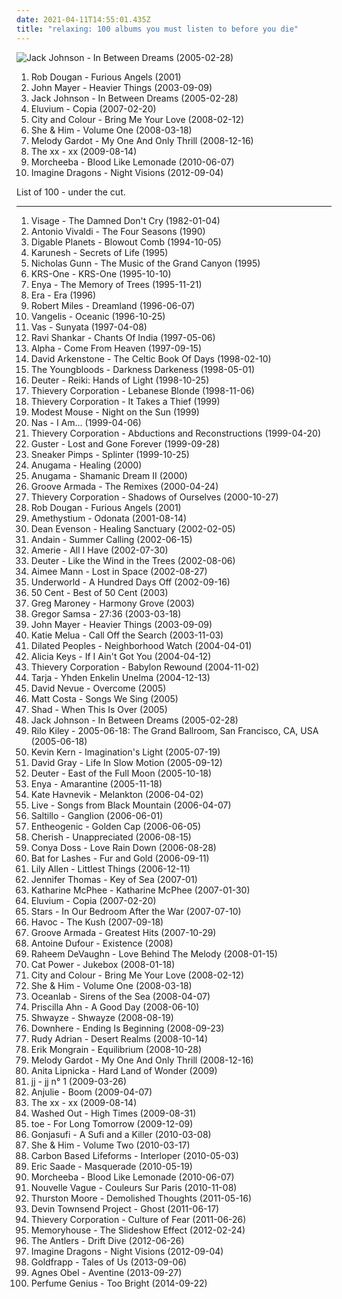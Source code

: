 ```yaml
---
date: 2021-04-11T14:55:01.435Z
title: "relaxing: 100 albums you must listen to before you die"
---
```

![Jack Johnson - In Between Dreams (2005-02-28)](http://coverartarchive.org/release/8803a42d-59ca-4eee-83ba-61fae63856f5/6148270094-500.jpg "Jack Johnson - In Between Dreams (2005-02-28)")
<ol class="albums">
<li data-cover="https://img.discogs.com/isniMsRL2XRq3oPsM1fVA2xo7Vk=/fit-in/600x601/filters:strip_icc():format(jpeg):mode_rgb():quality(90)/discogs-images/R-65770-1454768663-3762.jpeg.jpg" data-tags="electronic, trip-hop" role="button">Rob Dougan - Furious Angels (2001)</li>
<li data-cover="http://coverartarchive.org/release/de5686c7-a301-476e-b4df-61f67f83824b/6621900880-500.jpg" data-tags="john mayer, rock" role="button">John Mayer - Heavier Things (2003-09-09)</li>
<li data-cover="http://coverartarchive.org/release/8803a42d-59ca-4eee-83ba-61fae63856f5/6148270094-500.jpg" data-tags="acoustic" role="button">Jack Johnson - In Between Dreams (2005-02-28)</li>
<li data-cover="http://coverartarchive.org/release/9e0b9b07-1ac0-44d8-96a4-1b22f77b4941/15895781349-500.jpg" data-tags="ambient" role="button">Eluvium - Copia (2007-02-20)</li>
<li data-cover="https://img.discogs.com/0eNuyw42eAvnSlmXyPh0zDCY9u8=/fit-in/600x600/filters:strip_icc():format(jpeg):mode_rgb():quality(90)/discogs-images/R-1627767-1233103685.jpeg.jpg" data-tags="acoustic" role="button">City and Colour - Bring Me Your Love (2008-02-12)</li>
<li data-cover="http://coverartarchive.org/release/ee79e860-68e7-46ad-bebb-8a003a1dc7a4/4804280407-500.jpg" data-tags="indie" role="button">She & Him - Volume One (2008-03-18)</li>
<li data-cover="https://via.placeholder.com/450" data-tags="jazz" role="button">Melody Gardot - My One And Only Thrill (2008-12-16)</li>
<li data-cover="http://coverartarchive.org/release/2d9f9aac-1884-3939-a3b7-01437151e495/7167631451-500.jpg" data-tags="indie" role="button">The xx - xx (2009-08-14)</li>
<li data-cover="http://coverartarchive.org/release/0d8974fc-80e2-45b0-8060-f415f5bdb75e/3765476518-500.jpg" data-tags="chillout" role="button">Morcheeba - Blood Like Lemonade (2010-06-07)</li>
<li data-cover="http://coverartarchive.org/release/e7bf831c-fff2-4758-a026-4432fd957bd3/6796107819-500.jpg" data-tags="indie rock, alternative, alternative rock" role="button">Imagine Dragons - Night Visions (2012-09-04)</li>
</ol>
List of 100 - under the cut.
<!-- more -->

_________________

<ol class="albums">
<li data-cover="http://coverartarchive.org/release/c354b401-7722-4297-a26b-0822953fa829/14592166258-500.jpg" data-tags="new wave" role="button">
Visage - The Damned Don't Cry (1982-01-04)
</li>
<li data-cover="http://coverartarchive.org/release/55555fce-af44-4e93-a170-7554ed1e932d/4879800403-500.jpg" data-tags="classical" role="button">
Antonio Vivaldi - The Four Seasons (1990)
</li>
<li data-cover="http://coverartarchive.org/release/acdf71be-2eae-4031-a893-c286dc2a669d/4411318082-500.jpg" data-tags="jazz hop, hip hop" role="button">
Digable Planets - Blowout Comb (1994-10-05)
</li>
<li data-cover="https://via.placeholder.com/450" data-tags="new age" role="button">
Karunesh - Secrets of Life (1995)
</li>
<li data-cover="http://coverartarchive.org/release/645c5d80-c673-4f92-91c0-f7b03f5c22fe/4485701379-500.jpg" data-tags="instrumental, relax, flute, relaxing, labels - real music" role="button">
Nicholas Gunn - The Music of the Grand Canyon (1995)
</li>
<li data-cover="http://coverartarchive.org/release/2202896d-35df-41c2-9dfe-957973a3669e/1674613187-500.jpg" data-tags="hip-hop, hiphop classic albums" role="button">
KRS-One - KRS-One (1995-10-10)
</li>
<li data-cover="http://coverartarchive.org/release/c96068a9-9d40-3756-b624-a0a7e94cf0e4/22180420062-500.jpg" data-tags="new age, celtic" role="button">
Enya - The Memory of Trees (1995-11-21)
</li>
<li data-cover="http://coverartarchive.org/release/e6ad5820-ad0a-3a8d-9dc8-5588aa4643d9/9943104925-500.jpg" data-tags="era, new age" role="button">
Era - Era (1996)
</li>
<li data-cover="https://img.discogs.com/P-P_wUOfYu8cm9jWS8XPVzXdryo=/fit-in/600x592/filters:strip_icc():format(jpeg):mode_rgb():quality(90)/discogs-images/R-83507-1457553225-8498.jpeg.jpg" data-tags="trance, dream, robert miles" role="button">
Robert Miles - Dreamland (1996-06-07)
</li>
<li data-cover="http://coverartarchive.org/release/b8711c67-1203-35db-8312-83b772b00307/9734071071-500.jpg" data-tags="electronic" role="button">
Vangelis - Oceanic (1996-10-25)
</li>
<li data-cover="http://coverartarchive.org/release/db18ce9e-4bd5-43b7-869f-35e4e83423ab/3460033404-500.jpg" data-tags="world, ethnic, ethereal" role="button">
Vas - Sunyata (1997-04-08)
</li>
<li data-cover="http://coverartarchive.org/release/bb8c0aca-2571-4cc0-b65b-59b063c4cde8/7588285721-500.jpg" data-tags="india, meditation, sitar" role="button">
Ravi Shankar - Chants Of India (1997-05-06)
</li>
<li data-cover="http://coverartarchive.org/release/a66fb9a6-a459-4e75-90a4-9eb7e33ad88c/14902634422-500.jpg" data-tags="electronic, downtempo" role="button">
Alpha - Come From Heaven (1997-09-15)
</li>
<li data-cover="http://coverartarchive.org/release/a948de2b-b7fb-4826-ad61-53b0dc20d708/15270866152-500.jpg" data-tags="celtic" role="button">
David Arkenstone - The Celtic Book Of Days (1998-02-10)
</li>
<li data-cover="https://via.placeholder.com/450" data-tags="60s" role="button">
The Youngbloods - Darkness Darkeness (1998-05-01)
</li>
<li data-cover="http://coverartarchive.org/release/a56a49c4-2da9-41f1-a719-3d45b796b3e6/15413881867-500.jpg" data-tags="relaxing, reiki" role="button">
Deuter - Reiki: Hands of Light (1998-10-25)
</li>
<li data-cover="http://coverartarchive.org/release/6adfb691-676d-44d2-aac4-96827ce62597/16156254622-500.jpg" data-tags="trip-hop, chill, downbeat, trip hop, relaxing, thievery corporation" role="button">
Thievery Corporation - Lebanese Blonde (1998-11-06)
</li>
<li data-cover="https://img.discogs.com/rN4GNXEsq4lA9sAM3H2fXG-k-e4=/fit-in/600x551/filters:strip_icc():format(jpeg):mode_rgb():quality(90)/discogs-images/R-2503803-1287600332.jpeg.jpg" data-tags="downtempo" role="button">
Thievery Corporation - It Takes a Thief (1999)
</li>
<li data-cover="http://coverartarchive.org/release/d98d60d4-51a6-4647-a92f-195af796599e/24147288966-500.jpg" data-tags="rock, alternative" role="button">
Modest Mouse - Night on the Sun (1999)
</li>
<li data-cover="https://img.discogs.com/sXdA8UWW2AWmINhxTzltQev3Rnw=/fit-in/600x600/filters:strip_icc():format(jpeg):mode_rgb():quality(90)/discogs-images/R-436330-1368066780-6005.jpeg.jpg" data-tags="rap" role="button">
Nas - I Am... (1999-04-06)
</li>
<li data-cover="http://coverartarchive.org/release/4bd15a42-66f1-4e59-9157-d11e288ce5d2/5350079388-500.jpg" data-tags="trip-hop" role="button">
Thievery Corporation - Abductions and Reconstructions (1999-04-20)
</li>
<li data-cover="https://img.discogs.com/nHTpM2iNFe_ieR9WlIT7WYck7WY=/fit-in/600x595/filters:strip_icc():format(jpeg):mode_rgb():quality(90)/discogs-images/R-7860499-1589151037-6233.jpeg.jpg" data-tags="guster" role="button">
Guster - Lost and Gone Forever (1999-09-28)
</li>
<li data-cover="http://coverartarchive.org/release/7888bab9-8d78-4838-bd79-ddff8e6f4f51/5539916130-500.jpg" data-tags="trip-hop" role="button">
Sneaker Pimps - Splinter (1999-10-25)
</li>
<li data-cover="https://img.discogs.com/0f36ac86c54fe502a205affaefeae52f092904f2/images/spacer.gif" data-tags="new age, relaxing, relax" role="button">
Anugama - Healing (2000)
</li>
<li data-cover="https://img.discogs.com/aR_DAnxf1_Q3nsm6cGttuLUqLjI=/fit-in/600x599/filters:strip_icc():format(jpeg):mode_rgb():quality(90)/discogs-images/R-1920300-1561466655-8429.jpeg.jpg" data-tags="new age, relaxing" role="button">
Anugama - Shamanic Dream II (2000)
</li>
<li data-cover="http://coverartarchive.org/release/6d6ec1c9-3608-4349-a075-a3255af004b0/2591314075-500.jpg" data-tags="chillout, electronica, house" role="button">
Groove Armada - The Remixes (2000-04-24)
</li>
<li data-cover="https://img.discogs.com/W9YLJuU4_Y7niQq492J8nW3BUPc=/fit-in/600x538/filters:strip_icc():format(jpeg):mode_rgb():quality(90)/discogs-images/R-3277628-1544687511-9345.png.jpg" data-tags="electronic, trip-hop, downtempo, downbeat, relaxing, thievery corporation, ladytronica" role="button">
Thievery Corporation - Shadows of Ourselves (2000-10-27)
</li>
<li data-cover="https://img.discogs.com/isniMsRL2XRq3oPsM1fVA2xo7Vk=/fit-in/600x601/filters:strip_icc():format(jpeg):mode_rgb():quality(90)/discogs-images/R-65770-1454768663-3762.jpeg.jpg" data-tags="electronic, trip-hop" role="button">
Rob Dougan - Furious Angels (2001)
</li>
<li data-cover="http://coverartarchive.org/release/2a4d245c-f596-4ea5-91ef-0c5761b0f826/2308134752-500.jpg" data-tags="new age, ambient" role="button">
Amethystium - Odonata (2001-08-14)
</li>
<li data-cover="https://via.placeholder.com/450" data-tags="meditation, relaxing, sanctuary, dean evenson, 2012andbeyond, tea house" role="button">
Dean Evenson - Healing Sanctuary (2002-02-05)
</li>
<li data-cover="http://coverartarchive.org/release/8562bbcb-8d19-4c2e-a24b-24a3e50fe0d6/3671487812-500.jpg" data-tags="vocal trance, trance" role="button">
Andain - Summer Calling (2002-06-15)
</li>
<li data-cover="http://coverartarchive.org/release/abb636a3-eb45-4489-a659-c6ec032c0b5a/11201614922-500.jpg" data-tags="rnb" role="button">
Amerie - All I Have (2002-07-30)
</li>
<li data-cover="https://via.placeholder.com/450" data-tags="meditation" role="button">
Deuter - Like the Wind in the Trees (2002-08-06)
</li>
<li data-cover="http://coverartarchive.org/release/8fc6366c-ad31-4825-80b0-b2830ba9712b/10272280281-500.jpg" data-tags="singer-songwriter, female vocalists" role="button">
Aimee Mann - Lost in Space (2002-08-27)
</li>
<li data-cover="http://coverartarchive.org/release/7c35ff51-e81a-4ccc-888f-9b27c5f558f0/1630166366-500.jpg" data-tags="electronic, techno" role="button">
Underworld - A Hundred Days Off (2002-09-16)
</li>
<li data-cover="http://coverartarchive.org/release/a76f57c5-5918-4354-9031-69724f598d82/14579605414-500.jpg" data-tags="50 cent" role="button">
50 Cent - Best of 50 Cent (2003)
</li>
<li data-cover="https://img.discogs.com/cfc9e7fd50d7c9c08931869b95f6849a01d0635d/images/spacer.gif" data-tags="piano, piano solo" role="button">
Greg Maroney - Harmony Grove (2003)
</li>
<li data-cover="https://img.discogs.com/HPCdbxJqpPcVjkR_WUklKAT8KDw=/fit-in/150x150/filters:strip_icc():format(jpeg):mode_rgb():quality(90)/discogs-images/R-5340331-1390948623-9950.jpeg.jpg" data-tags="rock, instrumental, ambient, post-rock, slow, romantic, shoegaze, abstract, atmospheric, soft, relaxing, post rock, art, reading, psychedelic ambient, iodine recordings" role="button">
Gregor Samsa - 27:36 (2003-03-18)
</li>
<li data-cover="http://coverartarchive.org/release/de5686c7-a301-476e-b4df-61f67f83824b/6621900880-500.jpg" data-tags="john mayer, rock" role="button">
John Mayer - Heavier Things (2003-09-09)
</li>
<li data-cover="https://img.discogs.com/kutq8szyAFLHrSU7nW-GlGhoHs4=/fit-in/600x608/filters:strip_icc():format(jpeg):mode_rgb():quality(90)/discogs-images/R-420173-1240855058.jpeg.jpg" data-tags="female vocalists, jazz, blues, katie melua" role="button">
Katie Melua - Call Off the Search (2003-11-03)
</li>
<li data-cover="http://coverartarchive.org/release/961a9baf-2171-3502-93cd-81ad0408a0f4/15794565428-500.jpg" data-tags="hip-hop, alternative hip-hop" role="button">
Dilated Peoples - Neighborhood Watch (2004-04-01)
</li>
<li data-cover="http://coverartarchive.org/release/d7b02e44-1533-4cc5-830b-3e8c96d528c3/1578981308-500.jpg" data-tags="soul, blues" role="button">
Alicia Keys - If I Ain't Got You (2004-04-12)
</li>
<li data-cover="http://coverartarchive.org/release/a2219b6c-5c32-31ef-a8db-20805aa86310/3526715644-500.jpg" data-tags="electronica, trip-hop, chill, chillout, reggae" role="button">
Thievery Corporation - Babylon Rewound (2004-11-02)
</li>
<li data-cover="http://coverartarchive.org/release/8d076e7c-42d4-40bc-a912-7c7e4400b65b/11322629989-500.jpg" data-tags="christmas, new age, spiritual, relaxing, transym, taria" role="button">
Tarja - Yhden Enkelin Unelma (2004-12-13)
</li>
<li data-cover="http://coverartarchive.org/release/58f2d266-b4ad-483c-abd0-d36dc25e0c02/11944292045-500.jpg" data-tags="relaxing, beautiful piano, piano, new age" role="button">
David Nevue - Overcome (2005)
</li>
<li data-cover="https://via.placeholder.com/450" data-tags="singer-songwriter, acoustic" role="button">
Matt Costa - Songs We Sing (2005)
</li>
<li data-cover="http://coverartarchive.org/release/cb36441c-ebc5-4d94-90d0-e856a9c32182/8041982355-500.jpg" data-tags="relaxing" role="button">
Shad - When This Is Over (2005)
</li>
<li data-cover="http://coverartarchive.org/release/8803a42d-59ca-4eee-83ba-61fae63856f5/6148270094-500.jpg" data-tags="acoustic" role="button">
Jack Johnson - In Between Dreams (2005-02-28)
</li>
<li data-cover="https://via.placeholder.com/450" data-tags="relaxing" role="button">
Rilo Kiley - 2005-06-18: The Grand Ballroom, San Francisco, CA, USA (2005-06-18)
</li>
<li data-cover="http://coverartarchive.org/release/435b1bb9-f18f-463f-9df0-d9e41b1337e6/12035415500-500.jpg" data-tags="piano" role="button">
Kevin Kern - Imagination's Light (2005-07-19)
</li>
<li data-cover="https://img.discogs.com/P1fmJUS3_iPX633fdsjM8ipXJao=/fit-in/600x593/filters:strip_icc():format(jpeg):mode_rgb():quality(90)/discogs-images/R-614711-1431628762-6028.jpeg.jpg" data-tags="david gray" role="button">
David Gray - Life In Slow Motion (2005-09-12)
</li>
<li data-cover="https://img.discogs.com/zrHhI4AAuvdXMs0udXX1cObnsyg=/fit-in/597x595/filters:strip_icc():format(jpeg):mode_rgb():quality(90)/discogs-images/R-2865155-1304634115.jpeg.jpg" data-tags="new age, meditation, relax" role="button">
Deuter - East of the Full Moon (2005-10-18)
</li>
<li data-cover="http://coverartarchive.org/release/b68a9abc-5e45-3fa6-8a6f-b0e9572ba1c9/8316179451-500.jpg" data-tags="new age, celtic" role="button">
Enya - Amarantine (2005-11-18)
</li>
<li data-cover="https://img.discogs.com/K8wuXm7t8XdYis3Gq-03yQBwGAs=/fit-in/225x225/filters:strip_icc():format(jpeg):mode_rgb():quality(90)/discogs-images/R-721994-1151857747.jpeg.jpg" data-tags="female vocalists" role="button">
Kate Havnevik - Melankton (2006-04-02)
</li>
<li data-cover="http://coverartarchive.org/release/9e4871f6-a3eb-363d-b268-5ab6553e6722/10141618573-500.jpg" data-tags="rock" role="button">
Live - Songs from Black Mountain (2006-04-07)
</li>
<li data-cover="https://img.discogs.com/YKBuZi5tKmnnPPk83hQMeRvvsis=/fit-in/600x600/filters:strip_icc():format(jpeg):mode_rgb():quality(90)/discogs-images/R-654304-1170195233.jpeg.jpg" data-tags="trip-hop, downtempo" role="button">
Saltillo - Ganglion (2006-06-01)
</li>
<li data-cover="http://coverartarchive.org/release/c10d1d4e-b5fd-421f-b3d7-425bce705b49/11124033595-500.jpg" data-tags="ambient, easy listening, new age, mellow, psychill, relaxing, goa, u2, magic male voice, newage, progressive psytrance, magic female voice, new age and ambient, new age rythm, nice new age, rich new age and chill, torquemada, -new-age-and-ambient-, -favorites-, new age influences, new age aesthetics, new age favorites, collective sonance, new age collection, ethereal new age, chill new age, new age electronic, getmegetme, genre: new age, etheogenic, 15oooo, new age ambiant, 9p" role="button">
Entheogenic - Golden Cap (2006-06-05)
</li>
<li data-cover="http://coverartarchive.org/release/b7ef7ad3-b581-4e7a-a550-3e9b966caa93/9609859246-500.jpg" data-tags="rnb" role="button">
Cherish - Unappreciated (2006-08-15)
</li>
<li data-cover="https://img.discogs.com/BPkqzWGU1fFLuEFQKGLyaENmPPo=/fit-in/600x595/filters:strip_icc():format(jpeg):mode_rgb():quality(90)/discogs-images/R-809803-1611096240-4591.jpeg.jpg" data-tags="soul, funky, r&b, relaxing, neo soul, neo-soul, gospel soul, modern world soul music, a r-ski- fav" role="button">
Conya Doss - Love Rain Down (2006-08-28)
</li>
<li data-cover="https://img.discogs.com/e8j4hzjnmOYuCeJKF02RrN_5_YY=/fit-in/600x594/filters:strip_icc():format(jpeg):mode_rgb():quality(90)/discogs-images/R-1054660-1198425678.jpeg.jpg" data-tags="indie, female vocalists" role="button">
Bat for Lashes - Fur and Gold (2006-09-11)
</li>
<li data-cover="https://img.discogs.com/UvuEapQ35XJJs-OOa44ajvJJYcY=/fit-in/598x600/filters:strip_icc():format(jpeg):mode_rgb():quality(90)/discogs-images/R-1734647-1282241237.jpeg.jpg" data-tags="pop, rock, retro, relaxing, eclectic, 1940s, 1920s, coffee shop, british pop, lily allen, pop music, singles i own, cafe, black and white, bohemian, new faves, annymix, f singer-songwriter, audrey hepburn, joni radio, 1920's, bohemia, pop music tag, luda kokoshka, bohemic" role="button">
Lily Allen - Littlest Things (2006-12-11)
</li>
<li data-cover="https://via.placeholder.com/450" data-tags="piano solo, new age, relaxing" role="button">
Jennifer Thomas - Key of Sea (2007-01)
</li>
<li data-cover="https://img.discogs.com/mHCZ-tldeceJvMGxFU-dJXPobwQ=/fit-in/500x500/filters:strip_icc():format(jpeg):mode_rgb():quality(90)/discogs-images/R-921512-1173044217.jpeg.jpg" data-tags="pop" role="button">
Katharine McPhee - Katharine McPhee (2007-01-30)
</li>
<li data-cover="http://coverartarchive.org/release/9e0b9b07-1ac0-44d8-96a4-1b22f77b4941/15895781349-500.jpg" data-tags="ambient" role="button">
Eluvium - Copia (2007-02-20)
</li>
<li data-cover="http://coverartarchive.org/release/04ea5f92-d9c9-4565-985c-f76e9b501247/23087035503-500.jpg" data-tags="indie, indie pop, canadian" role="button">
Stars - In Our Bedroom After the War (2007-07-10)
</li>
<li data-cover="http://coverartarchive.org/release/8888b7ee-e2b6-4a07-ae86-1f7977d8a574/4625841431-500.jpg" data-tags="hip hop, rap, smooth, relaxing, nature sounds, kaudogg" role="button">
Havoc - The Kush (2007-09-18)
</li>
<li data-cover="http://coverartarchive.org/release/60e82431-7430-45db-a02d-b7e13646f760/8259283262-500.jpg" data-tags="chillout, dance, house" role="button">
Groove Armada - Greatest Hits (2007-10-29)
</li>
<li data-cover="https://via.placeholder.com/450" data-tags="experimental, acoustic, relaxing, fingerstyle" role="button">
Antoine Dufour - Existence (2008)
</li>
<li data-cover="https://img.discogs.com/PAtSiVSaJEDADUEa_fBPHH277Vw=/fit-in/600x580/filters:strip_icc():format(jpeg):mode_rgb():quality(90)/discogs-images/R-1282262-1329584816.jpeg.jpg" data-tags="soul, smooth, relaxing" role="button">
Raheem DeVaughn - Love Behind The Melody (2008-01-15)
</li>
<li data-cover="http://coverartarchive.org/release/472ab586-be69-4bdb-8f90-af1d25e754a6/22781705669-500.jpg" data-tags="female vocalists, covers, jazz, cover" role="button">
Cat Power - Jukebox (2008-01-18)
</li>
<li data-cover="https://img.discogs.com/0eNuyw42eAvnSlmXyPh0zDCY9u8=/fit-in/600x600/filters:strip_icc():format(jpeg):mode_rgb():quality(90)/discogs-images/R-1627767-1233103685.jpeg.jpg" data-tags="acoustic" role="button">
City and Colour - Bring Me Your Love (2008-02-12)
</li>
<li data-cover="http://coverartarchive.org/release/ee79e860-68e7-46ad-bebb-8a003a1dc7a4/4804280407-500.jpg" data-tags="indie" role="button">
She & Him - Volume One (2008-03-18)
</li>
<li data-cover="http://coverartarchive.org/release/6cbdd132-ff95-44ed-ba64-8239070527f4/6618403033-500.jpg" data-tags="vocal trance" role="button">
Oceanlab - Sirens of the Sea (2008-04-07)
</li>
<li data-cover="http://coverartarchive.org/release/e2571a99-f9f8-4fa1-bdd2-22740cdcb31f/26625457519-500.jpg" data-tags="folk, female vocalists, female vocalist" role="button">
Priscilla Ahn - A Good Day (2008-06-10)
</li>
<li data-cover="http://coverartarchive.org/release/f35cde40-667b-4174-b734-d1a50ca0d2e7/5943910410-500.jpg" data-tags="summer, hip hop" role="button">
Shwayze - Shwayze (2008-08-19)
</li>
<li data-cover="http://coverartarchive.org/release/c6d4826a-6976-453e-a3a7-177bd5833763/8263011923-500.jpg" data-tags="christian, relaxing" role="button">
Downhere - Ending Is Beginning (2008-09-23)
</li>
<li data-cover="http://coverartarchive.org/release/57171b42-8a0a-4d49-9f7c-f5f7a873723e/20604882616-500.jpg" data-tags="instrumental, ambient, progressive rock, piano, new age, relaxing, space music, hearts of space, spotted peccary, rudy adrian" role="button">
Rudy Adrian - Desert Realms (2008-10-14)
</li>
<li data-cover="http://coverartarchive.org/release/889d431e-64ce-4153-82c0-74382574b4e6/27686187712-500.jpg" data-tags="relaxing, acoustic guitar" role="button">
Erik Mongrain - Equilibrium (2008-10-28)
</li>
<li data-cover="https://via.placeholder.com/450" data-tags="jazz" role="button">
Melody Gardot - My One And Only Thrill (2008-12-16)
</li>
<li data-cover="http://coverartarchive.org/release/5e0a9494-7532-41c5-9088-9f97e2c41477/18229199776-500.jpg" data-tags="pop, soft, relaxing, pl, female vocalist, myf, wielkie albumy, po prostu  urocze, jest melancholijnie" role="button">
Anita Lipnicka - Hard Land of Wonder (2009)
</li>
<li data-cover="https://img.discogs.com/46dad272331b770e45c28eea695bf30f59a15b86/images/spacer.gif" data-tags="chillout, indie, swedish, dreamy, dream pop, folktronica, relaxing, emusic, balearic beat" role="button">
jj - jj n° 1 (2009-03-26)
</li>
<li data-cover="https://img.discogs.com/af4c2e005992d384ff53b7d41d019030a6f520d0/images/spacer.gif" data-tags="chillout, trip-hop, female, jazz, pop, chill, experimental, female vocalists, fusion, trip hop, relaxing, female vocals, female vocalist, relax, boom, female vocalsits" role="button">
Anjulie - Boom (2009-04-07)
</li>
<li data-cover="http://coverartarchive.org/release/2d9f9aac-1884-3939-a3b7-01437151e495/7167631451-500.jpg" data-tags="indie" role="button">
The xx - xx (2009-08-14)
</li>
<li data-cover="http://coverartarchive.org/release/4660ee18-b7e2-43e8-9712-f8eb1e23656c/4157979888-500.jpg" data-tags="electronic, electropop, chill" role="button">
Washed Out - High Times (2009-08-31)
</li>
<li data-cover="http://coverartarchive.org/release/695060cc-1a85-4dc9-8e85-aa50b74964ef/6304189097-500.jpg" data-tags="post-rock, post rock" role="button">
toe - For Long Tomorrow (2009-12-09)
</li>
<li data-cover="https://img.discogs.com/w9cd3UpEjo7qVNa25W6pqdgEWns=/fit-in/315x317/filters:strip_icc():format(jpeg):mode_rgb():quality(90)/discogs-images/R-2171816-1268222661.jpeg.jpg" data-tags="experimental" role="button">
Gonjasufi - A Sufi and a Killer (2010-03-08)
</li>
<li data-cover="http://coverartarchive.org/release/2c965efb-dd6e-430b-bd4e-be8a5733aaac/4804300300-500.jpg" data-tags="indie pop" role="button">
She & Him - Volume Two (2010-03-17)
</li>
<li data-cover="http://coverartarchive.org/release/d5d1fce6-e9e1-4565-976d-f046c3d5d252/4500932243-500.jpg" data-tags="ambient, chillout" role="button">
Carbon Based Lifeforms - Interloper (2010-05-03)
</li>
<li data-cover="https://img.discogs.com/0hwO0EmjU138xVyo-3L4T5Wqfvc=/fit-in/589x595/filters:strip_icc():format(jpeg):mode_rgb():quality(90)/discogs-images/R-2633652-1294243587.jpeg.jpg" data-tags="swedish" role="button">
Eric Saade - Masquerade (2010-05-19)
</li>
<li data-cover="http://coverartarchive.org/release/0d8974fc-80e2-45b0-8060-f415f5bdb75e/3765476518-500.jpg" data-tags="chillout" role="button">
Morcheeba - Blood Like Lemonade (2010-06-07)
</li>
<li data-cover="http://coverartarchive.org/release/c63ef8ef-6cbd-4887-b28b-668b11e6b758/2231453276-500.jpg" data-tags="chillout, jazz, bossa nova, easy listening, blues, covers, relaxing, meaningful lyrics, kneiter" role="button">
Nouvelle Vague - Couleurs Sur Paris (2010-11-08)
</li>
<li data-cover="https://img.discogs.com/tFUUHU1HSp59vZwf1e1hgGAeV1c=/fit-in/600x600/filters:strip_icc():format(jpeg):mode_rgb():quality(90)/discogs-images/R-2888359-1306884250.jpeg.jpg" data-tags="acoustic, indie, post-punk" role="button">
Thurston Moore - Demolished Thoughts (2011-05-16)
</li>
<li data-cover="http://coverartarchive.org/release/e71682ab-2827-4922-914f-933c816dd27b/16155008824-500.jpg" data-tags="ambient, progressive rock" role="button">
Devin Townsend Project - Ghost (2011-06-17)
</li>
<li data-cover="http://coverartarchive.org/release/87ccbd72-c932-4315-a12e-f794a2c9be36/8201694017-500.jpg" data-tags="downtempo, trip hop" role="button">
Thievery Corporation - Culture of Fear (2011-06-26)
</li>
<li data-cover="http://coverartarchive.org/release/b424996c-b0a7-4c6f-9d7c-561fc760640f/4101040746-500.jpg" data-tags="dreamy, dream pop" role="button">
Memoryhouse - The Slideshow Effect (2012-02-24)
</li>
<li data-cover="http://coverartarchive.org/release/5d99a7b7-edc7-4b75-914c-248e0b02c5ea/1371441962-500.jpg" data-tags="chill, dreamy, atmospheric, relaxing, sleepy, drifting, dreaming, ocean, enchanting, undersea, the antlers" role="button">
The Antlers - Drift Dive (2012-06-26)
</li>
<li data-cover="http://coverartarchive.org/release/e7bf831c-fff2-4758-a026-4432fd957bd3/6796107819-500.jpg" data-tags="indie rock, alternative, alternative rock" role="button">
Imagine Dragons - Night Visions (2012-09-04)
</li>
<li data-cover="http://coverartarchive.org/release/6b18b30a-e578-41eb-8d3d-1ff4a6a22d9d/12859926570-500.jpg" data-tags="trip-hop, electronic, chamber pop, art pop" role="button">
Goldfrapp - Tales of Us (2013-09-06)
</li>
<li data-cover="http://coverartarchive.org/release/2d012e66-6759-485b-beb5-00532c46a386/8544215048-500.jpg" data-tags="folk, singer-songwriter, piano" role="button">
Agnes Obel - Aventine (2013-09-27)
</li>
<li data-cover="http://coverartarchive.org/release/b152df81-9311-4f9e-9eb6-659ade6a8c06/8512126596-500.jpg" data-tags="ambient, experimental, chamber pop, art pop" role="button">
Perfume Genius - Too Bright (2014-09-22)
</li>
</ol>